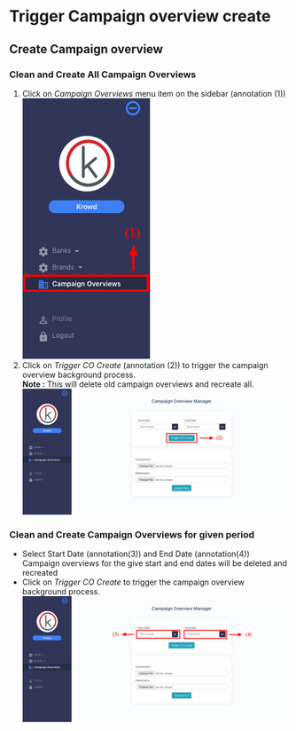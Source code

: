 # Trigger Campaign overview create

## Create Campaign overview


### Clean and Create All Campaign Overviews

1. Click on _Campaign Overviews_ menu item on the sidebar (annotation (1))  
![Campaign Overviews Menu](/images/admin/co/view1.png)
2. Click on _Trigger CO Create_ (annotation (2)) to trigger the campaign overview background process.  
**Note :** This will delete old campaign overviews and recreate all.
![Campaign Overviews Menu](/images/admin/co/triggerview1.png)


### Clean and Create Campaign Overviews for given period

* Select Start Date (annotation(3)) and End Date (annotation(4))  
Campaign overviews for the give start and end dates will be deleted and recreated
* Click on _Trigger CO Create_ to trigger the campaign overview background process.
![Campaign Overviews Menu](/images/admin/co/triggerview2.png)

